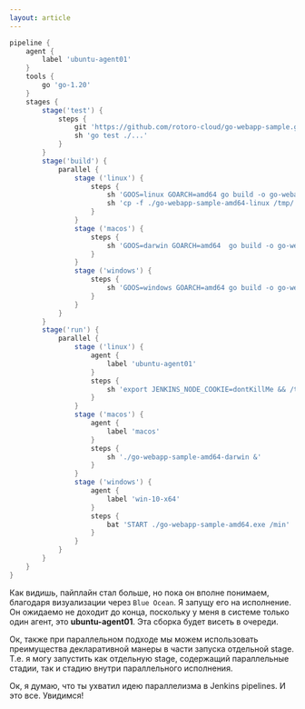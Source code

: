 ```yaml
---
layout: article
---
```





```groovy
pipeline {
    agent {
        label 'ubuntu-agent01'
    }
    tools {
        go 'go-1.20'
    }
    stages {
        stage('test') {
            steps {
                git 'https://github.com/rotoro-cloud/go-webapp-sample.git'
                sh 'go test ./...'
            }
        }
        stage('build') {
            parallel {
                stage ('linux') {
                    steps {
                        sh 'GOOS=linux GOARCH=amd64 go build -o go-webapp-sample-amd64-linux .'
                        sh 'cp -f ./go-webapp-sample-amd64-linux /tmp/'
                    }
                }
                stage ('macos') {
                    steps {
                        sh 'GOOS=darwin GOARCH=amd64  go build -o go-webapp-sample-amd64-darwin .'
                    }
                }
                stage ('windows') {
                    steps {
                        sh 'GOOS=windows GOARCH=amd64 go build -o go-webapp-sample-amd64.exe .'
                    }
                }
            }
        }
        stage('run') {
            parallel {
                stage ('linux') {
                    agent {
                        label 'ubuntu-agent01'
                    }
                    steps {
                        sh 'export JENKINS_NODE_COOKIE=dontKillMe && /tmp/go-webapp-sample-amd64-linux &'
                    }
                }
                stage ('macos') {
                    agent {
                        label 'macos'
                    }
                    steps {
                        sh './go-webapp-sample-amd64-darwin &'
                    }
                }
                stage ('windows') {
                    agent {
                        label 'win-10-x64'
                    }
                    steps {
                        bat 'START ./go-webapp-sample-amd64.exe /min'
                    }
                }
            }
        }
    }
}
```

Как видишь, пайплайн стал больше, но пока он вполне понимаем, благодаря визуализации через `Blue Ocean`. Я запущу его на исполнение. Он ожидаемо не доходит до конца, поскольку у меня в системе только один агент, это **ubuntu-agent01**. Эта сборка будет висеть в очереди.

Ок, также при параллельном подходе мы можем использовать преимущества декларативной манеры в части запуска отдельной stage. Т.е. я могу запустить как отдельную stage, содержащий параллельные стадии, так и стадию внутри параллельного исполнения.

Ок, я думаю, что ты ухватил идею параллелизма в Jenkins pipelines. И это все. Увидимся!
